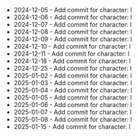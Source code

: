 - 2024-12-05 - Add commit for character: l
- 2024-12-06 - Add commit for character: l
- 2024-12-07 - Add commit for character: l
- 2024-12-08 - Add commit for character: l
- 2024-12-09 - Add commit for character: l
- 2024-12-10 - Add commit for character: l
- 2024-12-11 - Add commit for character: l
- 2024-12-18 - Add commit for character: l
- 2024-12-25 - Add commit for character: l
- 2025-01-02 - Add commit for character: l
- 2025-01-03 - Add commit for character: l
- 2025-01-04 - Add commit for character: l
- 2025-01-05 - Add commit for character: l
- 2025-01-06 - Add commit for character: l
- 2025-01-07 - Add commit for character: l
- 2025-01-08 - Add commit for character: l
- 2025-01-15 - Add commit for character: l
